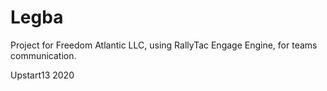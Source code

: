 # Legba

Project for Freedom Atlantic LLC, using RallyTac Engage Engine, for teams communication.

Upstart13 2020
